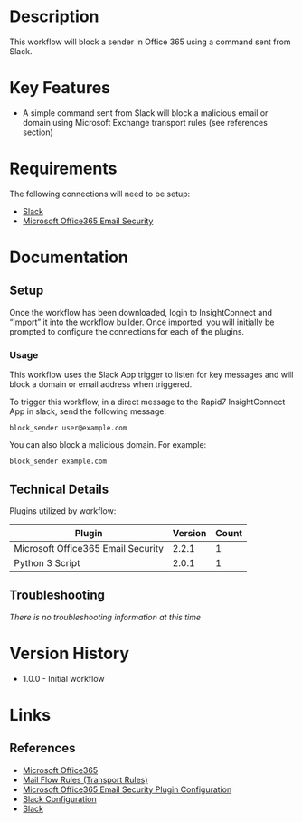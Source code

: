 # Description

This workflow will block a sender in Office 365 using a command sent from Slack.

# Key Features

* A simple command sent from Slack will block a malicious email or domain using Microsoft Exchange transport rules (see references section)

# Requirements

The following connections will need to be setup: 

* [Slack](https://insightconnect.help.rapid7.com/docs/configure-slack-for-chatops)
* [Microsoft Office365 Email Security](https://insightconnect.help.rapid7.com/docs/mass-delete-with-powershell#section-set-up-office-365-dependencies)

# Documentation

## Setup

Once the workflow has been downloaded, login to InsightConnect and “Import” it into the workflow builder. Once imported, you will initially be prompted to configure the connections for each of the plugins.

### Usage

This workflow uses the Slack App trigger to listen for key messages and will block a domain or email address when triggered.

To trigger this workflow, in a direct message to the Rapid7 InsightConnect App in slack, send the following message:

`block_sender user@example.com`

You can also block a malicious domain. For example: 

`block_sender example.com`

## Technical Details

Plugins utilized by workflow:

|Plugin|Version|Count|
|----|----|--------|
|Microsoft Office365 Email Security|2.2.1|1|
|Python 3 Script|2.0.1|1|

## Troubleshooting

_There is no troubleshooting information at this time_

# Version History

* 1.0.0 - Initial workflow

# Links

## References

* [Microsoft Office365](https://www.office.com)
* [Mail Flow Rules (Transport Rules)](https://docs.microsoft.com/en-us/exchange/security-and-compliance/mail-flow-rules/mail-flow-rules)
* [Microsoft Office365 Email Security Plugin Configuration](https://insightconnect.help.rapid7.com/docs/mass-delete-with-powershell#section-set-up-office-365-dependencies)
* [Slack Configuration](https://insightconnect.help.rapid7.com/docs/configure-slack-for-chatops)
* [Slack](https://slack.com/)
